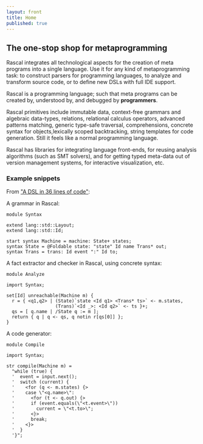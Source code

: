 ```yaml
---
layout: front
title: Home
published: true
---
```


## The one-stop shop for metaprogramming

<p class="lead"> 
Rascal integrates all technological aspects for the creation of meta programs
into a single language.  Use it for any kind of metaprogramming task: to
construct parsers for programming languages, to analyze and transform source
code, or to define new DSLs with full IDE support.
</p>

<p class="lead"> 
Rascal is a programming language; such that meta programs
can be created by, understood by, and debugged by <strong>programmers</strong>.
</p>

<p class="lead"> 
Rascal primitives include immutable data, context-free grammars and algebraic data-types, relations, relational calculus operators,
advanced patterns matching, generic type-safe traversal, comprehensions, concrete syntax for objects,lexically scoped backtracking,
string templates for code generation. Still it feels like a normal programming language.
</p>

<p class="lead"> 
Rascal has libraries for integrating language front-ends, for reusing analysis
algorithms (such as SMT solvers), and for getting typed meta-data out of
version management systems, for interactive visualization, etc.  
</p>

### Example snippets

From ["A DSL in 36 lines of code"](dsl-in-36-lines-of-code):

A grammar in Rascal:

<pre class="rascal"><code><span class="Keyword">module</span> Syntax

<span class="Keyword">extend</span> lang::std::Layout;
<span class="Keyword">extend</span> lang::std::Id;

<span class="Keyword">start</span> <span class="Keyword">syntax</span> Machine = machine: State+ states;
<span class="Keyword">syntax</span> State = <span class="Comment">@Foldable</span> state: <span class="Constant">"state"</span> Id name Trans* out;
<span class="Keyword">syntax</span> Trans = trans: Id event <span class="Constant">":"</span> Id to;</code></pre>


A fact extractor and checker in Rascal, using concrete syntax:

<pre class="rascal"><code><span class="Keyword">module</span> Analyze

<span class="Keyword">import</span> Syntax;

<span class="Keyword">set</span>[Id] unreachable(Machine m) {
  r = { &lt;q1,q2&gt; | (State)`<span class="Keyword">state</span> <span class="MetaVariable">&lt;Id q1&gt;</span> <span class="MetaVariable">&lt;Trans* ts&gt;</span>` &lt;- m.states, 
                  (Trans)`<span class="MetaVariable">&lt;Id _&gt;</span>: <span class="MetaVariable">&lt;Id q2&gt;</span>` &lt;- ts }+;
  qs = [ q.name | /State q := m ];
  <span class="Keyword">return</span> { q | q &lt;- qs, q <span class="Keyword">notin</span> r[qs[<span class="Keyword">0</span>]] };
}</code></pre>

A code generator:

<pre class="rascal"><code><span class="Keyword">module</span> Compile

<span class="Keyword">import</span> Syntax;

<span class="Keyword">str</span> compile(Machine m) =
  <span class="Constant">"while (true) {
  '  event = input.next();
  '  switch (current) { 
  '    &lt;</span><span class="Keyword">for</span> (q &lt;- m.states) {<span class="Constant">&gt;
  '    case \"&lt;</span>q.name<span class="Constant">&gt;\":
  '      &lt;</span><span class="Keyword">for</span> (t &lt;- q.out) {<span class="Constant">&gt;
  '      if (event.equals(\"&lt;</span>t.event<span class="Constant">&gt;\"))
  '        current = \"&lt;</span>t.to<span class="Constant">&gt;\";
  '      &lt;</span>}<span class="Constant">&gt;
  '      break;
  '    &lt;</span>}<span class="Constant">&gt;
  '  }
  '}"</span>; </code></pre>

